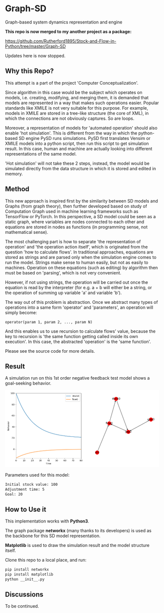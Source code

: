 # Graph-SD
Graph-based system dynamics representation and engine

__This repo is now merged to my another project as a package:__

https://github.com/Rutherford1895/Stock-and-Flow-in-Python/tree/master/Graph-SD

Updates here is now stopped.

## Why this Repo?
This attempt is a part of the project 'Computer Conceptualization'. 

Since algorithm in this case would be the subject which operates on models, i.e. creating, modifying, and merging them, it is demanded that models are represented in a way that makes such operations easier. Popular standards like XMILE is not very suitable for this purpose. For example, models in XMILE are stored in a tree-like structure (the core of XML), in which the connections are not obviously captures. So are loops.

Moreover, a representation of models for 'automated operation' should also enable 'hot simulation'. This is different from the way in which the python-based SD engine PySD runs simulations. PySD first translates Vensim or XMILE models into a python script, then run this script to get simulation result. In this case, human and machine are actually looking into different representations of the same model.

'Hot simulation' will not take these 2 steps, instead, the model would be simulated directly from the data structure in which it is stored and edited in memory.

## Method

This new approach is inspired first by the similarity between SD models and Graphs (from graph theory), then further developed based on study of Computation Graph used in machine learning frameworks such as TensorFlow or PyTorch. In this perspective, a SD model could be seen as a static graph, where variables are nodes connected to each other and equations are stored in nodes as functions (in programming sense, not mathematical sense).

The most challenging part is how to separate 'the representation of operation' and 'the operation action itself', which is originated from the question 'how to calculate flows'. In traditional approaches, equations are stored as strings and are parsed only when the simulation engine comes to run the model. Strings make sense to human easily, but not as easily to machines. Operation on these equations (such as editing) by algorithm then must be based on 'parsing', which is not very convenient. 

However, if not using strings, the operation will be carried out once the equation is read by the interpreter (for e.g. a + b will either be a string, or the operation of summing up variable 'a' and variable 'b').

The way out of this problem is abstraction. Once we abstract many types of operations into a same form 'operator' and 'parameters', an operation will simply become:
```
operator(param 1, param 2, ..., param N)
```
And this enables us to use recursion to calculate flows' value, because the key to recursion is 'the same function getting called inside its own execution'. In this case, the abstracted 'operation' is the 'same function'.

Please see the source code for more details.

## Result
A simulation run on this 1st order negative feedback test model shows a goal-seeking behavior. 

![Result](./screenshots/screenshot1.png)

Parameters used for this model:

```
Initial stock value: 100
Adjustment time: 5
Goal: 20
```

## How to Use it
This implementation works with __Python3__.

The graph package __networkx__ (many thanks to its developers) is used as the backbone for this SD model representation.

__Matplotlib__ is used to draw the simulation result and the model structure itself.

Clone this repo to a local place, and run:

```
pip install networkx
pip install matplotlib
python __init__.py
```

## Discussions
To be continued.
